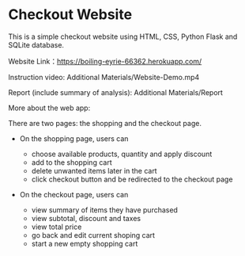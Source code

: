 # Checkout Website

This is a simple checkout website using HTML, CSS, Python Flask and SQLite database. 


Website Link：https://boiling-eyrie-66362.herokuapp.com/

Instruction video: Additional Materials/Website-Demo.mp4

Report (include summary of analysis): Additional Materials/Report


More about the web app:

There are two pages: the shopping and the checkout page. 

  * On the shopping page, users can 
    - choose available products, quantity and apply discount
    - add to the shopping cart
    - delete unwanted items later in the cart
    - click checkout button and be redirected to the checkout page
  
  * On the checkout page, users can
    - view summary of items they have purchased
    - view subtotal, discount and taxes
    - view total price
    - go back and edit current shoping cart
    - start a new empty shopping cart
